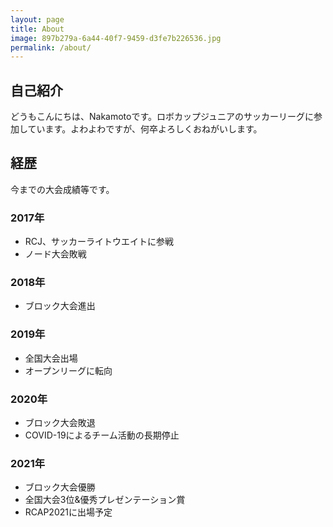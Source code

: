 ```yaml
---
layout: page
title: About
image: 897b279a-6a44-40f7-9459-d3fe7b226536.jpg
permalink: /about/
---
```

## 自己紹介
どうもこんにちは、Nakamotoです。ロボカップジュニアのサッカーリーグに参加しています。よわよわですが、何卒よろしくおねがいします。

## 経歴
今までの大会成績等です。

### 2017年
- RCJ、サッカーライトウエイトに参戦
- ノード大会敗戦

### 2018年
- ブロック大会進出

### 2019年
- 全国大会出場
- オープンリーグに転向

### 2020年
- ブロック大会敗退
- COVID-19によるチーム活動の長期停止

### 2021年
- ブロック大会優勝
- 全国大会3位&優秀プレゼンテーション賞
- RCAP2021に出場予定
